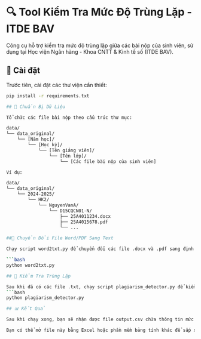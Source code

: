 # 🔍 Tool Kiểm Tra Mức Độ Trùng Lặp - ITDE BAV

Công cụ hỗ trợ kiểm tra mức độ trùng lặp giữa các bài nộp của sinh viên, sử dụng tại Học viện Ngân hàng - Khoa CNTT & Kinh tế số (ITDE BAV).

## 🚀 Cài đặt

Trước tiên, cài đặt các thư viện cần thiết:

```bash
pip install -r requirements.txt

## 📁 Chuẩn Bị Dữ Liệu

Tổ chức các file bài nộp theo cấu trúc thư mục:

data/
└── data_original/
    └── [Năm học]/
        └── [Học kỳ]/
            └── [Tên giảng viên]/
                └── [Tên lớp]/
                    └── [Các file bài nộp của sinh viên]

Ví dụ:

data/
└── data_original/
    └── 2024-2025/
        └── HK2/
            └── NguyenVanA/
                └── D15CQCN01-N/
                    ├── 25A4011234.docx
                    ├── 25A4015678.pdf
                    └── ...

##🧾 Chuyển Đổi File Word/PDF Sang Text

Chạy script word2txt.py để chuyển đổi các file .docx và .pdf sang định dạng .txt:

```bash
python word2txt.py

## 🔎 Kiểm Tra Trùng Lặp

Sau khi đã có các file .txt, chạy script plagiarism_detector.py để kiểm tra mức độ trùng lặp:
```bash
python plagiarism_detector.py

## 📊 Kết Quả

Sau khi chạy xong, bạn sẽ nhận được file output.csv chứa thông tin mức độ trùng lặp giữa các cặp bài nộp.

Bạn có thể mở file này bằng Excel hoặc phần mềm bảng tính khác để sắp xếp, lọc và xử lý theo nhu cầu.
